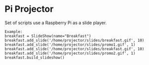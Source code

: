 Pi Projector
============

Set of scripts use a Raspberry Pi as a slide player.



```
Example:
breakfast = SlideShow(name="Breakfast")
breakfast.add_slide('/home/projector/slides/breakfast.gif', 10)
breakfast.add_slide('/home/projector/slides/promo1.gif', 1)
breakfast.add_slide('/home/projector/slides/breakfast.gif', 10)
breakfast.add_slide('/home/projector/slides/promo2.gif', 1)
breakfast.build_slideshow()
```